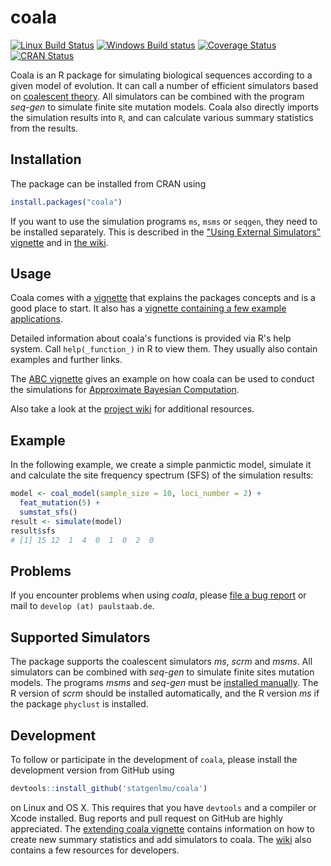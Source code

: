 coala
=====

[![Linux Build Status](https://travis-ci.org/statgenlmu/coala.png?branch=master)](https://travis-ci.org/statgenlmu/coala) 
[![Windows Build status](https://ci.appveyor.com/api/projects/status/uoduv0q64ddnqfva/branch/master?svg=true)](https://ci.appveyor.com/project/paulstaab/coala-02w83/branch/master)
[![Coverage Status](https://coveralls.io/repos/statgenlmu/coala/badge.svg?branch=master)](https://coveralls.io/r/statgenlmu/coala)
[![CRAN Status](http://www.r-pkg.org/badges/version/coala)](https://cran.r-project.org/package=coala)

Coala is an R package for simulating biological sequences according
to a given model of evolution.  It can call a number of efficient 
simulators based on
[coalescent theory](https://en.wikipedia.org/wiki/Coalescent_theory). 
All simulators can be combined with the program _seq-gen_ to simulate finite 
site mutation models. 
Coala also directly imports the simulation results into `R`, and can
calculate various summary statistics from the results.


Installation
------------

The package can be installed from CRAN using

```R
install.packages("coala")
```

If you want to use the simulation programs `ms`, `msms` or `seqgen`, 
they need to be installed separately. This is described in the 
["Using External Simulators" vignette](https://cran.r-project.org/web/packages/coala/vignettes/coala-install.html) and
in [the wiki](https://github.com/statgenlmu/coala/wiki/Installation).


Usage
-----
Coala comes with a
[vignette](https://cran.r-project.org/web/packages/coala/vignettes/coala-intro.html)
that explains the packages concepts and is a good place to start. It also has a 
[vignette containing a few example applications](https://cran.r-project.org/web/packages/coala/vignettes/coala-examples.html).

Detailed information about coala's functions is provided via R's help system. 
Call `help(_function_)` in R to view them. They usually also contain examples and further links.

The [ABC vignette](https://cran.r-project.org/web/packages/coala/vignettes/coala-abc.html) 
gives an example on how coala can be used to conduct the simulations for [Approximate Bayesian
Computation](https://en.wikipedia.org/wiki/Approximate_Bayesian_computation).

Also take a look at the [project wiki](https://github.com/statgenlmu/coala/wiki) for additional
resources.


Example
-------
In the following example, we create a simple panmictic model, simulate it and 
calculate the site frequency spectrum (SFS) of the simulation results:

```R
model <- coal_model(sample_size = 10, loci_number = 2) +
  feat_mutation(5) +
  sumstat_sfs()
result <- simulate(model)
result$sfs
# [1] 15 12  1  4  0  1  0  2  0
```


Problems
--------
If you encounter problems when using _coala_, please 
[file a bug report](https://github.com/statgenlmu/coala/issues) or mail to
`develop (at) paulstaab.de`.


Supported Simulators
--------------------
The package supports the coalescent simulators _ms_, _scrm_ and _msms_.
All simulators can be combined with _seq-gen_ to simulate finite sites 
mutation models. The programs _msms_ and _seq-gen_ must be [installed 
manually](https://github.com/statgenlmu/coala/wiki/Installation#installing-additional-simulators). 
The R version of _scrm_ should be installed automatically,
and the R version _ms_ if the package `phyclust` is installed.


Development
-----------
To follow or participate in the development of `coala`, please install the 
development version from GitHub using

```R
devtools::install_github('statgenlmu/coala')
```

on Linux and OS X. This requires that you have `devtools` and a compiler or 
Xcode installed. Bug reports and pull request on GitHub are highly appreciated.
The [extending coala vignette](https://cran.r-project.org/web/packages/coala/vignettes/coala-extend.html)
contains information on how to create new summary statistics and add simulators
to coala. The [wiki](https://github.com/statgenlmu/coala/wiki) also contains a few
resources for developers.
